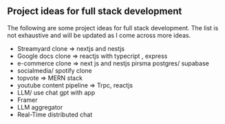 
## Project ideas for full stack development

The following are some project ideas for full stack development. The list is not exhaustive and will be updated as I come across more ideas.

 - Streamyard clone => nextjs and nestjs 
 - Google docs clone => reactjs with typecript , express
 - e-commerce clone => next js and nestjs pirsma postgres/ supabase
 - socialmedia/ spotify clone
 - topvote => MERN stack
 - youtube content pipeline => Trpc, reactjs
 - LLM/ use chat gpt with app
 - Framer
 - LLM aggregator
 - Real-Time distributed chat
